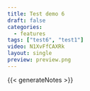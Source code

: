 ```yaml
---
title: Test demo 6
draft: false
categories:
  - features
tags: ["test6", "test1"]
video: N1XvFfCAXRk
layout: single
preview: preview.png
---
```


{{< generateNotes >}}
